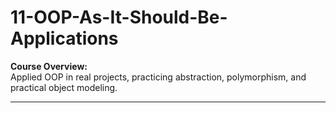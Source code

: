 ﻿# 11-OOP-As-It-Should-Be-Applications

**Course Overview:**  
Applied OOP in real projects, practicing abstraction, polymorphism, and practical object modeling.  

---
